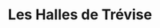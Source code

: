 ---
title: "Les Halles de Trévise"
url: /le-plessis-trevise/les-halles-de-trevise/
shop: légumes
---